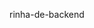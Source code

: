 <a herf="https://github.com/zanfranceschi/rinha-de-backend-2023-q3/blob/main/INSTRUCOES.md">rinha-de-backend</a>